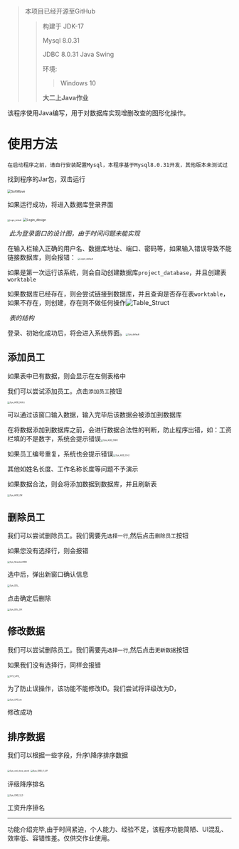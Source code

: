 > 本项目已经开源至GitHub
> >构建于
> >JDK-17 
> >
> >Mysql 8.0.31
> >
> >JDBC 8.0.31
> >Java Swing
> >
> >环境:
> >
> >> Windows 10 
> >
> >**大二上Java作业**          

该程序使用Java编写，用于对数据库实现增删改查的图形化操作。

# 使用方法

`在启动程序之前，请自行安装配置Mysql，本程序基于Mysql8.0.31开发，其他版本未测试过`

找到程序的Jar包，双击运行

<img src=".\DocImg\SoftWave.png" alt="SoftWave" style="zoom:50%;" />

如果运行成功，将进入数据库登录界面

<img src=".\DocImg\Login_default.png" alt="Login_default" style="zoom:30%;" />



<img src=".\DocImg\Login_design.png" alt="Login_design" style="zoom:50%;" />

​											*此为登录窗口的设计图，由于时间问题未能实现*

在输入栏输入正确的用户名、数据库地址、端口、密码等，如果输入错误导致不能链接数据库，则会报错：									<img src=".\DocImg\Login_Err.png" alt="Login_default" style="zoom: 33%;" />

如果是第一次运行该系统，则会自动创建数据库`project_database`，并且创建表`worktable`

如果数据库已经存在，则会尝试链接到数据库，并且查询是否存在表`worktable`，如果不存在，则创建，存在则不做任何操作![Table_Struct](.\DocImg\Table_Struct.png)

​																		*表的结构*

登录、初始化成功后，将会进入系统界面。<img src=".\DocImg\Sys_default.png" alt="Sys_default" style="zoom: 33%;" />

## 添加员工

如果表中已有数据，则会显示在左侧表格中

我们可以尝试添加员工。点击`添加员工`按钮

<img src=".\DocImg\Sys_ADD_NULL.png" alt="Sys_ADD_NULL" style="zoom:33%;" />

可以通过该窗口输入数据，输入完毕后该数据会被添加到数据库

在将数据添加到数据库之前，会进行数据合法性的判断，防止程序出错，如：工资栏填的不是数字，系统会提示错误<img src=".\DocImg\Sys_ADD_ERR1.png" alt="Sys_ADD_ERR1" style="zoom:33%;" />

如果员工编号重复，系统也会提示错误<img src=".\DocImg\Sys_ADD_Err2.png" alt="Sys_ADD_Err2" style="zoom:33%;" />

其他如姓名长度、工作名称长度等问题不予演示

如果数据合法，则会将添加数据到数据库，并且刷新表

<img src=".\DocImg\Sys_ADD_OK.png" alt="Sys_ADD_OK" style="zoom:33%;" />

## 删除员工

我们可以尝试删除员工。我们需要先`选择一行`,然后点击`删除员工`按钮

如果您没有选择行，则会报错

<img src=".\DocImg\Sys_NoselectERR.png" alt="Sys_NoselectERR" style="zoom:33%;" />

选中后，弹出新窗口确认信息

<img src=".\DocImg\Sys_DEL_.png" alt="Sys_DEL_" style="zoom:33%;" />

点击确定后删除

<img src=".\DocImg\Sys_DEL_OK.png" alt="Sys_DEL_OK" style="zoom:33%;" />



## 修改数据

我们可以尝试删除员工。我们需要先`选择一行`,然后点击`更新数据`按钮

如果我们没有选择行，同样会报错

<img src=".\DocImg\SYS_UPD_.png" alt="SYS_UPD_" style="zoom:33%;" />

为了防止误操作，该功能不能修改ID。我们尝试将评级改为D，

<img src=".\DocImg\Sys_UPD_ok.png" alt="Sys_UPD_ok" style="zoom:33%;" />

修改成功

## 排序数据

我们可以根据一些字段，升序\降序排序数据

<img src=".\DocImg\Sys_ord_cbox_word.png" alt="Sys_ord_cbox_word" style="zoom:33%;" />

<img src=".\DocImg\Sys_ORD_E_UP.png" alt="Sys_ORD_E_UP" style="zoom:33%;" />

评级降序排名

<img src=".\DocImg\Sys_ORD_S_D.png" alt="Sys_ORD_S_D" style="zoom:33%;" />

工资升序排名



----



功能介绍完毕,由于时间紧迫，个人能力、经验不足，该程序功能简陋、UI混乱、效率低、容错性差。仅供交作业使用。
